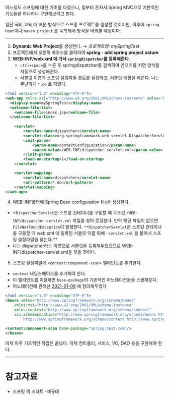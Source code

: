 어느정도 스프링에 대한 기초를 다졌으니, 첨부터 혼자서 Spring MVC으로 기본적인 기능들을 하나하나 구현해보려고 한다. 

일단 국비 교육 때 배운 방식으로 스프링 프로젝트를 생성할 것이지만, 이후에 `spring boot`이나 `maven project` 를 독학해서 방식을 바꿔볼 예정이다. 

---

1. **Dynamic Web Project**를 생성한다. → *프로젝트명: mySpringTest*
2. 프로젝트에서 오른쪽 마우스를 클릭하여 **spring - add spring project nature**
3. **WEB-INF/web.xml 에 가서 `springDispatcher`를 등록해준다.**
    - `ctrl+space`를 누른 후 springdispatcher를 검색하여 엔터키를 치면 양식을 자동으로 생성해준다.
    - 서블릿 이름과 스프링 설정파일 경로를 설정하고, 서블릿 매핑을 해준다. 나는 무난하게 `*.do` 로 하였다.

```xml
<?xml version="1.0" encoding="UTF-8"?>
<web-app xmlns:xsi="http://www.w3.org/2001/XMLSchema-instance" xmlns="http://xmlns.jcp.org/xml/ns/javaee" xsi:schemaLocation="http://xmlns.jcp.org/xml/ns/javaee http://xmlns.jcp.org/xml/ns/javaee/web-app_3_1.xsd" id="mySpringTest" version="3.1">
  <display-name>mySpringTest</display-name>
  <welcome-file-list>
    <welcome-file>index.jsp</welcome-file>
  </welcome-file-list>
  
	<servlet>
		<servlet-name>dispatcher</servlet-name>
		<servlet-class>org.springframework.web.servlet.DispatcherServlet</servlet-class>
		<init-param>
			<param-name>contextConfigLocation</param-name>
			<param-value>/WEB-INF/dispatcher-servlet.xml</param-value>
		</init-param>
		<load-on-startup>1</load-on-startup>
	</servlet>

	<servlet-mapping>
		<servlet-name>dispatcher</servlet-name>
		<url-pattern>*.do</url-pattern>
	</servlet-mapping>
</web-app>
```

4. WEB-INF폴더에 Spring Bean configuration file을 생성한다.

- ⭐`DispatcherServlet`은 스프링 컨테이너를 구동할 때 무조건 `/WEB-INF/dispatcher-servlet.xml` 파일을 찾아 로딩한다. 만약 해당 파일이 없으면 `FileNotFoundException`이 발생한다. `**DispatcherServlet`은 스프링 컨테이너를 구동할 때 web.xml 에 등록된 서블릿 이름 뒤에 `-servlet.xml` 을 붙여서 스프링 설정파일을 찾는다.**
- 나는 dispatcher라는 이름으로 서블릿을 등록해두었으므로 WEB-INF/dispatcher-servlet.xml을 찾을 것이다.

5. 스프링 설정파일에 `<context:component-scan>` 엘리먼트를 추가한다.

- `context` 네임스페이스를 추가해야 한다.
- 이 엘리먼트를 이용하면 `base-package`의 기본적인 어노테이션들을 스캔해준다.
- 어노테이션에 관해선 [2021-01-08](https://github.com/sehui-byte/spring-study/blob/main/ksh/2021-01-08.md) 에 정리해두었다

```xml
<?xml version="1.0" encoding="UTF-8"?>
<beans xmlns="http://www.springframework.org/schema/beans"
	xmlns:xsi="http://www.w3.org/2001/XMLSchema-instance"
	xmlns:context="http://www.springframework.org/schema/context"
	xsi:schemaLocation="http://www.springframework.org/schema/beans http://www.springframework.org/schema/beans/spring-beans.xsd
		http://www.springframework.org/schema/context http://www.springframework.org/schema/context/spring-context-3.2.xsd">

<context:component-scan base-package="spring.test.com"/>
</beans>
```

이제 아주 기초적인 작업은 끝났다. 이제 컨트롤러, 서비스, VO, DAO 등을 구현해야 한다.

---

# 참고자료

- 스프링 퀵 스타트 -채규태
